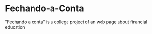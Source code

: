 # Fechando-a-Conta
"Fechando a conta" is a college project of an web page about financial education
